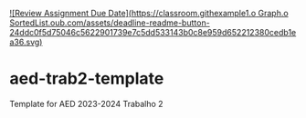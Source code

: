 [![Review Assignment Due Date](https://classroom.githexample1.o Graph.o SortedList.oub.com/assets/deadline-readme-button-24ddc0f5d75046c5622901739e7c5dd533143b0c8e959d652212380cedb1ea36.svg)](https://classroom.github.com/a/YI9dkc-z)
# aed-trab2-template
Template for AED 2023-2024 Trabalho 2
